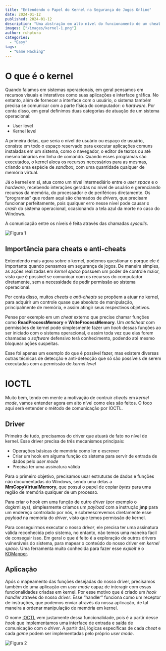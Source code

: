 ```yaml
---
title: "Entendendo o Papel do Kernel na Segurança de Jogos Online"
date: 2024-01-12
published: 2024-01-12
description: "Uma abstração em alto nível do funcionamento de um cheat kernel level utilizando IOCTL"
images: ["/images/kernel-1.png"]
author: ruhptura
categories:
  - "Easy"
tags:
  - "Game Hacking"
---
```


# O que é o kernel

Quando falamos em sistemas operacionais, em geral pensamos em recursos visuais e interativos como suas aplicações e interface gráfica. No entanto, além de fornecer a interface com o usuário, o sistema também precisa se comunicar com a parte física do computador: o *hardware*. Por conta disso, em geral definimos duas categorias de atuação de um sistema operacional:

- User level
- Kernel level

A primeira delas, que seria o nível de usuário ou espaço de usuário, consiste em todo o espaço reservado para executar aplicações comuns instaladas em um sistema, como o navegador, o editor de textos ou até mesmo binários em linha de comando. Quando esses programas são executados, o kernel aloca os recursos necessários para as mesmas, criando uma espécie de *sandbox*, com uma quantidade qualquer de memória virtual.

Já o kernel em si, atua como um nível intermediário entre o *user space* e o *hardware*, recebendo interações geradas no nível de usuário e gerenciando recursos da memória, do processador e de periféricos diretamente. Os “programas” que rodam aqui são chamados de *drivers*, que precisam funcionar perfeitamente, pois qualquer erro nesse nível pode causar o *crash* do sistema operacional, ocasionando a tela azul da morte no caso do Windows.

A comunicação entre os níveis é feita através das chamadas *syscalls*.

![Figura 1](/images/kernel-1.png)

## Importância para cheats e anti-cheats

Entendendo mais agora sobre o kernel, podemos questionar o porque ele é importante quando pensamos em segurança de jogos. De maneira simples, as ações realizadas em *kernel space* possuem um poder de controle maior, visto que é possível se comunicar com os recursos do computador diretamente, sem a necessidade de pedir permissão ao sistema operacional.

Por conta disso, muitos *cheats* e *anti-cheats* se propõem a atuar no kernel, para adquirir um controle quase que absoluto de manipulação, principalmente de memória, e assim atingir seus respectivos objetivos.

Pense por exemplo em um *cheat* externo que precise chamar funções como **ReadProcessMemory** e **WriteProcessMemory**. Um *anticheat* com permissões de kernel pode simplesmente fazer um *hook* dessas funções ao ser iniciado com o sistema operacional, e assim toda vez que elas forem chamadas o *software* defensivo terá conhecimento, podendo até mesmo bloquear ações suspeitas.

Esse foi apenas um exemplo do que é possível fazer, mas existem diversas outras técnicas de detecção e anti-detecção que só são possíveis de serem executadas com a permissão de *kernel level*

# IOCTL

Muito bem, tendo em mente a motivação de contruir *cheats* em *kernel mode*, vamos entender agora em alto nível como eles são feitos. O foco aqui será entender o método de comunicação por IOCTL.

## Driver

Primeiro de tudo, precisamos do driver que atuará de fato no nível de kernel. Esse driver precisa de três mecanismos principais:

- Operações básicas de memória como ler e escrever
- Criar um hook em alguma função do sistema para servir de entrada de dados pelo *user mode*
- Precisa ter uma assinatura válida

Para o primeiro objetivo, precisamos usar estruturas de dados e funções não documentadas do Windows, sendo uma delas a **MmCopyVirtualMemory**, que possui o papel de copiar *bytes* para uma região de memória qualquer de um processo.

Para criar o hook em uma função de outro *driver* (por exemplo o dxgkrnl.sys), simplesmente criamos um *payload* com a instrução **jmp** para um endereço controlado por nós, e sobreescrevemos diretamente esse *payload* na memória do *driver*, visto que temos permissão de kernel.

Para conseguirmos executar o nosso *driver*, ele precisa ter uma assinatura válida reconhecida pelo sistema, no entanto, não temos uma maneira fácil de conseguir isso. Em geral o que é feito é a exploração de outros drivers vulneráveis do sistema, para mapear o conteúdo do nosso driver em *kernel space*. Uma ferramenta muito conhecida para fazer esse *exploit* é o [KDMapper](https://github.com/TheCruZ/kdmapper).

## Aplicação

Após o mapeamento das funções desejadas do nosso driver, precisamos também de uma aplicação em *user mode* capaz de interagir com essas funcionalidades criadas em kernel. Por esse motivo que é criado um *hook handler* através do nosso *driver*. Esse “handler” funciona como um receptor de instruções, que podemos enviar através da nossa aplicação, de tal maneira a ordenar manipulação de memória em kernel.

O nome [IOCTL](https://learn.microsoft.com/pt-br/windows/win32/devio/device-input-and-output-control-ioctl-) vem justamente dessa funcionalidade, pois é a partir desse *hook* que implementamos uma interface de entrada e saída de comunicação com o *driver*. A partir daí, lógicas específicas de cada *cheat* e cada *game* podem ser implementadas pelo próprio *user mode*.

![Figura 2](/images/kernel-2.png)